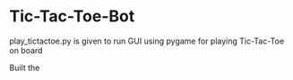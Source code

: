 # Tic-Tac-Toe-Bot

play_tictactoe.py is given to run GUI using pygame for playing Tic-Tac-Toe on board 

Built the 
